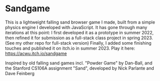 # Sandgame
This is a lightweight falling sand browser game I made, built from a simple physics engine I developed with JavaScript.
It has gone through many iterations at this point: I first developed it as a prototype in summer 2022, 
then refined it for submission as a full-stack class project in spring 2023. (See my other repo for full-stack version)
Finally, I added some finishing touches and published it on itch.io in summer 2023.
Play it here:
https://acwu.itch.io/sandgame

Inspired by old falling sand games incl. "Powder Game" by Dan-Ball,
and the Stanford CS106A assignment "Sand", developed by Nick Parlante and Dave Feinberg
